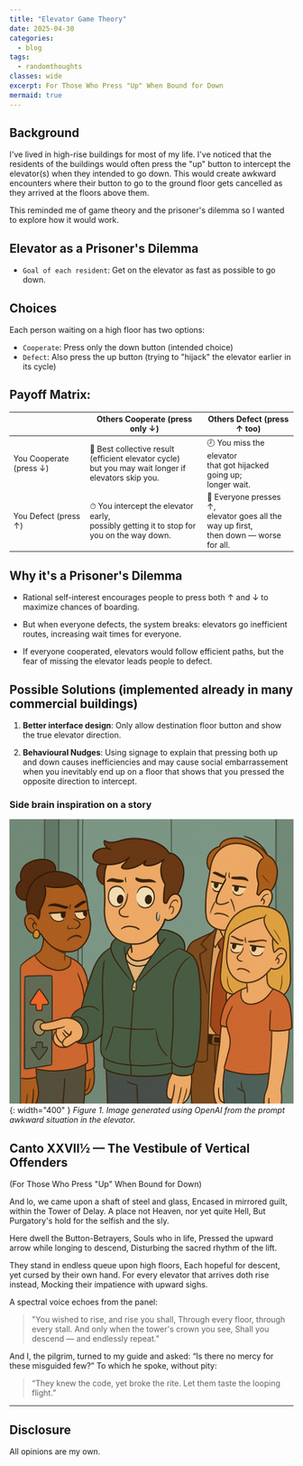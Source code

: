 ```yaml
---
title: "Elevator Game Theory"
date: 2025-04-30
categories:
  - blog
tags:
  - randomthoughts
classes: wide
excerpt: For Those Who Press "Up" When Bound for Down
mermaid: true
---
```


## Background
I've lived in high-rise buildings for most of my life. I've noticed that the residents of the buildings would often press the "up" button to intercept the elevator(s) when they intended to go down. This would create awkward encounters where their button to go to the ground floor gets cancelled as they arrived at the floors above them.

This reminded me of game theory and the prisoner's dilemma so I wanted to explore how it would work.

## Elevator as a Prisoner's Dilemma
- `Goal of each resident`: Get on the elevator as fast as possible to go down.

## Choices
Each person waiting on a high floor has two options:
- `Cooperate`: Press only the down button (intended choice)
- `Defect`: Also press the up button (trying to "hijack" the elevator earlier in its cycle)

## Payoff Matrix:

| | Others Cooperate (press only ↓) | Others Defect (press ↑ too) |
| --- | --- | --- |
| You Cooperate (press ↓) | 🚀 Best collective result<br>(efficient elevator cycle)<br>but you may wait longer if elevators skip you. | 🕗 You miss the elevator<br>that got hijacked going up;<br>longer wait. | 
| You Defect (press ↑) | ⏱ You intercept the elevator early,<br>possibly getting it to stop for<br>you on the way down. | 🔄 Everyone presses ↑,<br>elevator goes all the way up first,<br>then down — worse for all. |

## Why it's a Prisoner's Dilemma
- Rational self-interest encourages people to press both ↑ and ↓ to maximize chances of boarding.

- But when everyone defects, the system breaks: elevators go inefficient routes, increasing wait times for everyone.

- If everyone cooperated, elevators would follow efficient paths, but the fear of missing the elevator leads people to defect.

## Possible Solutions (implemented already in many commercial buildings)
1. **Better interface design**: Only allow destination floor button and show the true elevator direction.

2. **Behavioural Nudges**: Using signage to explain that pressing both up and down causes inefficiencies and may cause social embarrassement when you inevitably end up on a floor that shows that you pressed the opposite direction to intercept.

### Side brain inspiration on a story

![Awkward Eleavtor Situation](/assets/img/awkward-elevator.png){: width="400" }
*Figure 1. Image generated using OpenAI from the prompt awkward situation in the elevator.*

## Canto XXVII½ — The Vestibule of Vertical Offenders
(For Those Who Press "Up" When Bound for Down)

And lo, we came upon a shaft of steel and glass,
Encased in mirrored guilt, within the Tower of Delay.
A place not Heaven, nor yet quite Hell,
But Purgatory's hold for the selfish and the sly.

Here dwell the Button-Betrayers,
Souls who in life,
Pressed the upward arrow while longing to descend,
Disturbing the sacred rhythm of the lift.

They stand in endless queue upon high floors,
Each hopeful for descent, yet cursed by their own hand.
For every elevator that arrives doth rise instead,
Mocking their impatience with upward sighs.

A spectral voice echoes from the panel:

> "You wished to rise, and rise you shall,
> Through every floor, through every stall.
> And only when the tower's crown you see,
> Shall you descend — and endlessly repeat."

And I, the pilgrim, turned to my guide and asked:
“Is there no mercy for these misguided few?”
To which he spoke, without pity:

> “They knew the code, yet broke the rite.
> Let them taste the looping flight.”

---

## Disclosure

All opinions are my own.